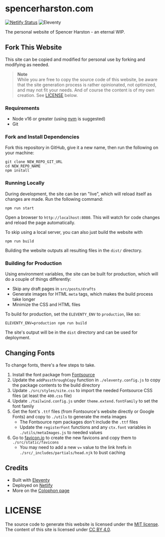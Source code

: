 # spencerharston.com

[![Netlify Status](https://api.netlify.com/api/v1/badges/5b157e12-c172-4459-880f-c6d18b71ec0f/deploy-status)](https://app.netlify.com/sites/spencerharston/deploys)
![Eleventy](https://img.shields.io/badge/eleventy-2.0.1-blue)

The personal website of Spencer Harston - an eternal WIP.

## Fork This Website

This site can be copied and modified for personal use by forking and modifying as needed.

> **Note**  
> While you are free to copy the source code of this website, be aware that the site generation process is rather opinionated, not optimized, and may not fit your needs. And of course the content is of my own creation. See [LICENSE](#LICENCE) below.

### Requirements
* Node v16 or greater (using [nvm](https://github.com/nvm-sh/nvm) is suggested)
* Git

### Fork and Install Dependencies

Fork this repository in GitHub, give it a new name, then run the following on your machine:

```
git clone NEW_REPO_GIT_URL
cd NEW_REPO_NAME
npm install
```

### Running Locally

During development, the site can be ran "live", which will reload itself as changes are made. Run the following command:

```
npm run start
```
Open a browser to `http://localhost:8080`. This will watch for code changes and reload the page automatically.

To skip using a local server, you can also just build the website with

```
npm run build
```
Building the website outputs all resulting files in the `dist/` directory.

### Building for Production
Using environment variables, the site can be built for production, which will do a couple of things differently:

 - Skip any draft pages in `src/posts/drafts`
 - Generate images for HTML `meta` tags, which makes the build process take longer
 - Minimize the CSS and HTML files 

To build for production, set the `ELEVENTY_ENV` to `production`, like so:

```
ELEVENTY_ENV=production npm run build
```
The site's output will be in the `dist` directory and can be used for deployment.

## Changing Fonts
To change fonts, there's a few steps to take.
1. Install the font package from [Fontsource](https://fontsource.org/)
2. Update the `addPassthroughCopy` function in `./eleventy.config.js` to copy the package contents to the build directory
3. Update `./src/styles/site.css` to import the needed Fontsource CSS files (at least the `400.css` file)
4. Update `./tailwind.config.js` under `theme.extend.fontFamily` to set the font family 
5. Get the font's `.ttf` files (from Fontsource's website directly or Google Fonts) and copy to `./utils` to generate the meta images
    - The Fontsource npm packages don't include the `.ttf` files
    - Update the `registerFont` functions and any `ctx.font` variables in `./utils/metaImages.js` to needed values
6. Go to [favicon.io](https://favicon.io) to create the new favicons and copy them to `./src/static/favicons`
    - You may need to add a new `v=` value to the link hrefs in `./src/_includes/partials/head.njk` to bust caching


## Credits

* Built with [Eleventy](https://www.11ty.dev)
* Deployed on [Netlify](https://www.netlify.com)
* More on the [Colophon page](https://www.spencerharston.com/colophon)


# LICENSE
The source code to generate this website is licensed under the [MIT license](/LICENSE). The content of this site is licensed under [CC BY 4.0](https://creativecommons.org/licenses/by/4.0/).